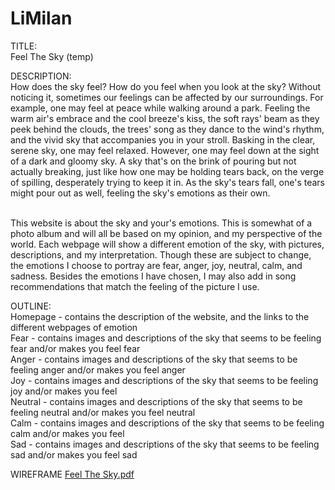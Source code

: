 # LiMilan

TITLE: 
<br> Feel The Sky (temp)

DESCRIPTION:
<br> How does the sky feel? How do you feel when you look at the sky? Without noticing it, sometimes our feelings can be affected by our surroundings. For example, one may feel at peace while walking around a park. Feeling the warm air's embrace and the cool breeze's kiss, the soft rays' beam as they peek behind the clouds, the trees' song as they dance to the wind's rhythm, and the vivid sky that accompanies you in your stroll. Basking in the clear, serene sky, one may feel relaxed. However, one may feel down at the sight of a dark and gloomy sky. A sky that's on the brink of pouring but not actually breaking, just like how one may be holding tears back, on the verge of spilling, desperately trying to keep it in. As the sky's tears fall, one's tears might pour out as well, feeling the sky's emotions as their own.

<br> This website is about the sky and your's emotions. This is somewhat of a photo album and will all be based on my opinion, and my perspective of the world. Each webpage will show a different emotion of the sky, with pictures, descriptions, and my interpretation. Though these are subject to change, the emotions I choose to portray are fear, anger, joy, neutral, calm, and sadness. Besides the emotions I have chosen, I may also add in song recommendations that match the feeling of the picture I use.

OUTLINE:
<br>  Homepage -  contains the description of the website, and the links to the different webpages of emotion 
<br>  Fear -  contains images and descriptions of the sky that seems to be feeling fear and/or makes you feel fear
<br>  Anger -  contains images and descriptions of the sky that seems to be feeling anger and/or makes you feel anger
<br>  Joy -  contains images and descriptions of the sky that seems to be feeling joy and/or makes you feel 
<br>  Neutral -  contains images and descriptions of the sky that seems to be feeling neutral and/or makes you feel neutral
<br>  Calm -  contains images and descriptions of the sky that seems to be feeling calm and/or makes you feel 
<br>  Sad -  contains images and descriptions of the sky that seems to be feeling sad and/or makes you feel sad
  
WIREFRAME
[Feel The Sky.pdf](https://github.com/MiiiiLan/LiMilan/files/9599487/Feel.The.Sky.pdf)
